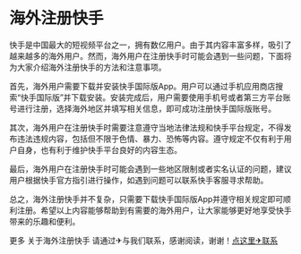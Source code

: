 # 海外注册快手

快手是中国最大的短视频平台之一，拥有数亿用户。由于其内容丰富多样，吸引了越来越多的海外用户。然而，海外用户在注册快手时可能会遇到一些问题，下面将为大家介绍海外注册快手的方法和注意事项。

首先，海外用户需要下载并安装快手国际版App。用户可以通过手机应用商店搜索“快手国际版”并下载安装。安装完成后，用户需要使用手机号或者第三方平台账号进行注册，选择海外地区并填写相关信息，即可成功注册快手国际版账号。

其次，海外用户在注册快手时需要注意遵守当地法律法规和快手平台规定，不得发布违法违规内容，包括但不限于色情、暴力、恐怖等内容。遵守规定不仅有利于用户自身，也有利于维护快手平台良好的内容生态。

最后，海外用户在注册快手时可能会遇到一些地区限制或者实名认证的问题，建议用户根据快手官方指引进行操作，如遇到问题可以联系快手客服寻求帮助。

总之，海外注册快手并不复杂，只需要下载快手国际版App并遵守相关规定即可顺利注册。希望以上内容能够帮助到有需要的海外用户，让大家能够更好地享受快手带来的乐趣和便利。

更多 关于海外注册快手 请通过✈与我们联系，感谢阅读，谢谢！[点这里✈联系](https://111.k02.cc)
